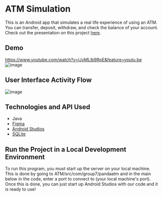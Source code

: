 # ATM Simulation
This is an Android app that simulates a real life experience of using an ATM.  You can transfer, deposit, withdraw, and check the balance of your account. Check out the presentation on this project [here](https://docs.google.com/presentation/d/1G9f5kBeyzaBxEE4iSTSRsq--pX_k17U5e4-DYyhhmgQ/edit#slide=id.g35f391192_00).  
## Demo
https://www.youtube.com/watch?v=lJvMLlb9RpE&feature=youtu.be
![image](https://user-images.githubusercontent.com/55815393/87610432-3003e600-c6ba-11ea-96c8-1acb9f6c6033.png)

## User Interface Activity Flow
![image](https://user-images.githubusercontent.com/55815393/89862892-b7c7fd80-db5d-11ea-98f4-193f2e8f1993.png)


## Technologies and API Used
* Java
* [Figma](https://www.figma.com)
* [Android Studios](https://developer.android.com/studio)
* [SQLite](https://www.sqlite.org/index.html)


## Run the Project in a Local Development Environment
To run this program, you must start up the server on your local machine. 
This is done by going to ATM/src/com/group7/pandaatm and in the main below in the code, enter a port to connect to (your local machine's port). 
Once this is done, you can just start up Android Studios with our code and it is ready to use!


